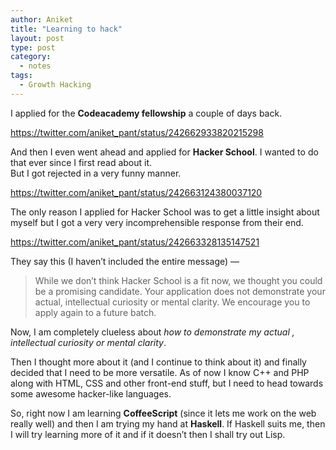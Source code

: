 ```yaml
---
author: Aniket
title: "Learning to hack"
layout: post
type: post
category:
  - notes
tags:
  - Growth Hacking
---
```

I applied for the **Codeacademy fellowship** a couple of days back.

https://twitter.com/aniket_pant/status/242662933820215298

And then I even went ahead and applied for **Hacker School**. I wanted to do that ever since I first read about it.  
But I got rejected in a very funny manner.

https://twitter.com/aniket_pant/status/242663124380037120

The only reason I applied for Hacker School was to get a little insight about myself but I got a very very incomprehensible response from their end.

https://twitter.com/aniket_pant/status/242663328135147521

They say this (I haven’t included the entire message) —

> While we don’t think Hacker School is a fit now, we thought you could be a promising candidate. Your application does not demonstrate your actual, intellectual curiosity or mental clarity. We encourage you to apply again to a future batch.

Now, I am completely clueless about *how to demonstrate my actual , intellectual curiosity or mental clarity*.

Then I thought more about it (and I continue to think about it) and finally decided that I need to be more versatile. As of now I know C++ and PHP along with HTML, CSS and other front-end stuff, but I need to head towards some awesome hacker-like languages.

So, right now I am learning **CoffeeScript** (since it lets me work on the web really well) and then I am trying my hand at **Haskell**. If Haskell suits me, then I will try learning more of it and if it doesn’t then I shall try out Lisp.